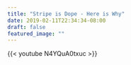 ```yaml
---
title: "Stripe is Dope - Here is Why"
date: 2019-02-11T22:34:34-08:00
draft: false
featured_image: ""
---
```


{{< youtube N4YQuA0txuc >}}




